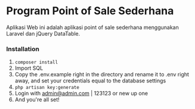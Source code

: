 
# Program Point of Sale Sederhana

Aplikasi Web ini adalah aplikasi point of sale sederhana menggunakan Laravel dan jQuery DataTable. 


### Installation

1. ```composer install ```
2. Import SQL
3. Copy the .env.example right in the directory and rename it to .env right away, and set your credentials equal to the database settings
3. ```php artisan key:generate```
4. Login with admin@admin.com | 123123 or new up one
5. And you're all set!
